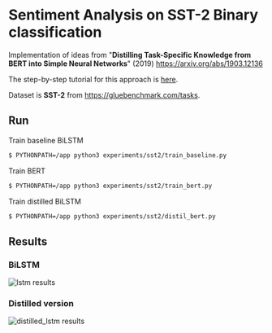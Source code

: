 # Sentiment Analysis on SST-2 Binary classification


Implementation of ideas from "**Distilling Task-Specific Knowledge from BERT into Simple Neural Networks**" (2019) https://arxiv.org/abs/1903.12136 

The step-by-step tutorial for this approach is [here](https://towardsdatascience.com/simple-tutorial-for-distilling-bert-99883894e90a).

Dataset is **SST-2** from https://gluebenchmark.com/tasks.

## Run 


Train baseline BiLSTM

```bash
$ PYTHONPATH=/app python3 experiments/sst2/train_baseline.py
```

Train BERT

```bash
$ PYTHONPATH=/app python3 experiments/sst2/train_bert.py
```

Train distilled BiLSTM

```bash
$ PYTHONPATH=/app python3 experiments/sst2/distil_bert.py
```


## Results

### BiLSTM

![lstm results](https://github.com/pvgladkov/knowledge-distillation/blob/master/experiments/sst2/images/lstm.png)


### Distilled version

![distilled_lstm results](https://github.com/pvgladkov/knowledge-distillation/blob/master/experiments/sst2/images/distil_lstm.png)



